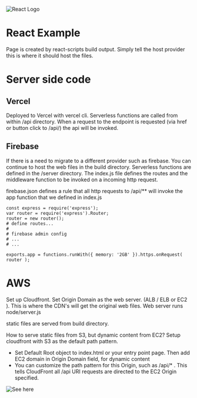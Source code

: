 ![React Logo](https://github.com/zeit/now/blob/master/packages/frameworks/logos/react.svg)

# React Example

Page is created by react-scripts build output.
Simply tell the host provider this is where it should host the files.


# Server side code

## Vercel
 Deployed to Vercel with vercel cli.
 Serverless functions are called from within /api directory.
 When a request to the endpoint is requested (via href or button click to /api/<endpoint>) the api will be invoked.

## Firebase
 If there is a need to migrate to a different provider such as firebase. You can continue to host the web files in the build directory.
 Serverless functions are defined in the /server directory. 
 The index.js file defines the routes and the middleware function to be invoked on a incoming http request.

 firebase.json defines a rule that all http requests to <url>/api/** will invoke the app function that we defined in index.js 

```
const express = require('express');
var router = require('express').Router;
router = new router(); 
# define routes...
#
# firebase admin config
# ...
# ...

exports.app = functions.runWith({ memory: '2GB' }).https.onRequest( router );
```

# AWS 
 Set up Cloudfront. Set Origin Domain as the web server. (ALB / ELB or EC2 ). This is where the CDN's will get the original web files.
 Web server runs node/server.js

 static files are served from build directory.

 How to serve static files from S3, but dynamic content from EC2?
 Setup cloudfront with S3 as the default path pattern.
 - Set Default Root object to index.html or your entry point page.
 Then add EC2 domain in Origin Domain field, for dynamic content
 - You can customize the path pattern for this Origin, such as /api/* . This tells CloudFront all /api URI requests are directed to the EC2 Origin specified.


 ![See here](https://aws.amazon.com/blogs/networking-and-content-delivery/amazon-s3-amazon-cloudfront-a-match-made-in-the-cloud)


